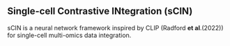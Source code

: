 ## Single-cell Contrastive INtegration (sCIN)

sCIN is a neural network framework inspired by CLIP (Radford **et al**.(2022)) for single-cell multi-omics data integration.